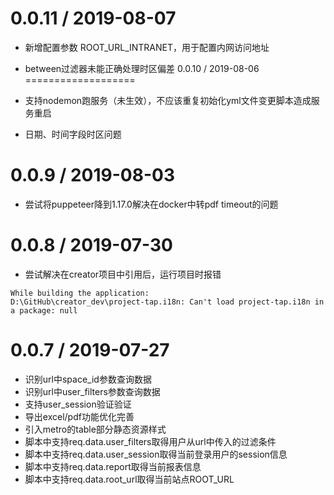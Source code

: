 0.0.11 / 2019-08-07
===================

  * 新增配置参数 ROOT_URL_INTRANET，用于配置内网访问地址
  * between过滤器未能正确处理时区偏差
0.0.10 / 2019-08-06
===================

  * 支持nodemon跑服务（未生效），不应该重复初始化yml文件变更脚本造成服务重启
  * 日期、时间字段时区问题


0.0.9 / 2019-08-03
===================

  * 尝试将puppeteer降到1.17.0解决在docker中转pdf timeout的问题


0.0.8 / 2019-07-30
===================
  * 尝试解决在creator项目中引用后，运行项目时报错
  ```
  While building the application:
  D:\GitHub\creator_dev\project-tap.i18n: Can't load project-tap.i18n in a package: null
  ```

0.0.7 / 2019-07-27
===================

  * 识别url中space_id参数查询数据
  * 识别url中user_filters参数查询数据
  * 支持user_session验证验证
  * 导出excel/pdf功能优化完善
  * 引入metro的table部分静态资源样式
  * 脚本中支持req.data.user_filters取得用户从url中传入的过滤条件
  * 脚本中支持req.data.user_session取得当前登录用户的session信息
  * 脚本中支持req.data.report取得当前报表信息
  * 脚本中支持req.data.root_url取得当前站点ROOT_URL
